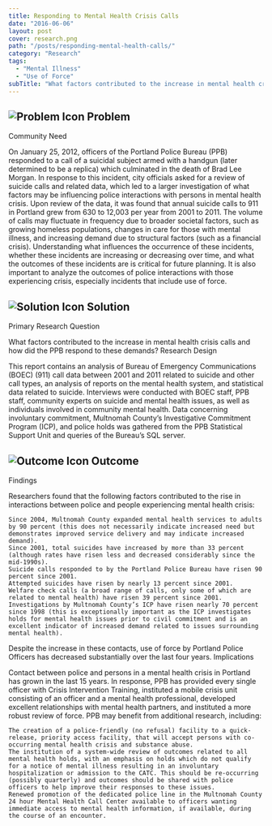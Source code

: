 ```yaml
---
title: Responding to Mental Health Crisis Calls
date: "2016-06-06"
layout: post
cover: research.png
path: "/posts/responding-mental-health-calls/"
category: "Research"
tags:
  - "Mental Illness"
  - "Use of Force"
subTitle: "What factors contributed to the increase in mental health crisis calls and how did the PPB respond to these demands?"
---
```

## ![Problem Icon](https://github.com/google/material-design-icons/raw/master/alert/1x_web/ic_error_outline_black_48dp.png "Problem") Problem

Community Need

On January 25, 2012, officers of the Portland Police Bureau (PPB) responded to a call of a suicidal subject armed with a handgun (later determined to be a replica) which culminated in the death of Brad Lee Morgan. In response to this incident, city officials asked for a review of suicide calls and related data, which led to a larger investigation of what factors may be influencing police interactions with persons in mental health crisis.
Upon review of the data, it was found that annual suicide calls to 911 in Portland grew from 630 to 12,003 per year from 2001 to 2011. The volume of calls may fluctuate in frequency due to broader societal factors, such as growing homeless populations, changes in care for those with mental illness, and increasing demand due to structural factors (such as a financial crisis). Understanding what influences the occurrence of these incidents, whether these incidents are increasing or decreasing over time, and what the outcomes of these incidents are is critical for future planning. It is also important to analyze the outcomes of police interactions with those experiencing crisis, especially incidents that include use of force.

## ![Solution Icon](https://github.com/google/material-design-icons/raw/master/action/1x_web/ic_lightbulb_outline_black_48dp.png "Solution") Solution

Primary Research Question

What factors contributed to the increase in mental health crisis calls and how did the PPB respond to these demands?
Research Design

This report contains an analysis of Bureau of Emergency Communications (BOEC) (911) call data between 2001 and 2011 related to suicide and other call types, an analysis of reports on the mental health system, and statistical data related to suicide. Interviews were conducted with BOEC staff, PPB staff, community experts on suicide and mental health issues, as well as individuals involved in community mental health. Data concerning involuntary commitment, Multnomah County’s Investigative Commitment Program (ICP), and police holds was gathered from the PPB Statistical Support Unit and queries of the Bureau’s SQL server.

## ![Outcome Icon](https://github.com/google/material-design-icons/raw/master/action/1x_web/ic_view_list_black_48dp.png "Outcome") Outcome

Findings

Researchers found that the following factors contributed to the rise in interactions between police and people experiencing mental health crisis:

    Since 2004, Multnomah County expanded mental health services to adults by 90 percent (this does not necessarily indicate increased need but demonstrates improved service delivery and may indicate increased demand).
    Since 2001, total suicides have increased by more than 33 percent (although rates have risen less and decreased considerably since the mid-1990s).
    Suicide calls responded to by the Portland Police Bureau have risen 90 percent since 2001.
    Attempted suicides have risen by nearly 13 percent since 2001.
    Welfare check calls (a broad range of calls, only some of which are related to mental health) have risen 39 percent since 2001.
    Investigations by Multnomah County’s ICP have risen nearly 70 percent since 1998 (this is exceptionally important as the ICP investigates holds for mental health issues prior to civil commitment and is an excellent indicator of increased demand related to issues surrounding mental health).

Despite the increase in these contacts, use of force by Portland Police Officers has decreased substantially over the last four years.
Implications

Contact between police and persons in a mental health crisis in Portland has grown in the last 15 years. In response, PPB has provided every single officer with Crisis Intervention Training, instituted a mobile crisis unit consisting of an officer and a mental health professional, developed excellent relationships with mental health partners, and instituted a more robust review of force. PPB may benefit from additional research, including:

    The creation of a police-friendly (no refusal) facility to a quick-release, priority access facility, that will accept persons with co-occurring mental health crisis and substance abuse.
    The institution of a system-wide review of outcomes related to all mental health holds, with an emphasis on holds which do not qualify for a notice of mental illness resulting in an involuntary hospitalization or admission to the CATC. This should be re-occurring (possibly quarterly) and outcomes should be shared with police officers to help improve their responses to these issues.
    Renewed promotion of the dedicated police line in the Multnomah County 24 hour Mental Health Call Center available to officers wanting immediate access to mental health information, if available, during the course of an encounter.
